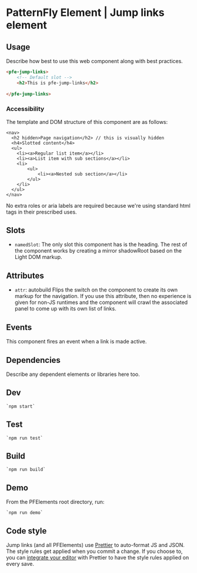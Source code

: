 # PatternFly Element | Jump links element


## Usage
Describe how best to use this web component along with best practices.

```html
<pfe-jump-links>
    <!-- Default slot -->
    <h2>This is pfe-jump-links</h2>
    
</pfe-jump-links>
```

### Accessibility
The template and DOM structure of this component are as follows:
```
<nav>
  <h2 hidden>Page navigation</h2> // this is visually hidden
  <h4>Slotted content</h4>
  <ul>
    <li><a>Regular list item</a></li>
    <li><a>List item with sub sections</a></li>
    <li>
        <ul>
            <li><a>Nested sub section</a></li>
        </ul>
    </li>
  </ul>
</nav>
```

No extra roles or aria labels are required because we're using standard html tags in their prescribed uses.

## Slots

- `namedSlot`: The only slot this component has is the heading. The rest of the component works by creating a mirror shadowRoot based on the Light DOM markup.

## Attributes

- `attr`: autobuild Flips the switch on the component to create its own markup for the navigation. If you use this attribute, then no experience is given for non-JS runtimes and the component will crawl the associated panel to come up with its own list of links.

## Events
This component fires an event when a link is made active.


## Dependencies
Describe any dependent elements or libraries here too.

## Dev

    `npm start`

## Test

    `npm run test`

## Build

    `npm run build`

## Demo

From the PFElements root directory, run:

    `npm run demo`

## Code style

Jump links (and all PFElements) use [Prettier][prettier] to auto-format JS and JSON. The style rules get applied when you commit a change. If you choose to, you can [integrate your editor][prettier-ed] with Prettier to have the style rules applied on every save.

[prettier]: https://github.com/prettier/prettier/
[prettier-ed]: https://prettier.io/docs/en/editors.html
[web-component-tester]: https://github.com/Polymer/web-component-tester
